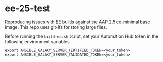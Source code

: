 # ee-25-test

Reproducing issues with EE builds against the AAP 2.5 ee-minimal base image.  This repo uses git-lfs for storing large files.

Before running the `build-ee.sh` script, set your Automation Hub token in the following environment variables:
```
export ANSIBLE_GALAXY_SERVER_CERTIFIED_TOKEN=<your_token>
export ANSIBLE_GALAXY_SERVER_VALIDATED_TOKEN=<your_token>
```
